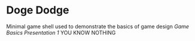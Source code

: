 Doge Dodge
===================
Minimal game shell used to demonstrate the basics of game design
*Game Basics Presentation 1* 
 YOU KNOW NOTHING
